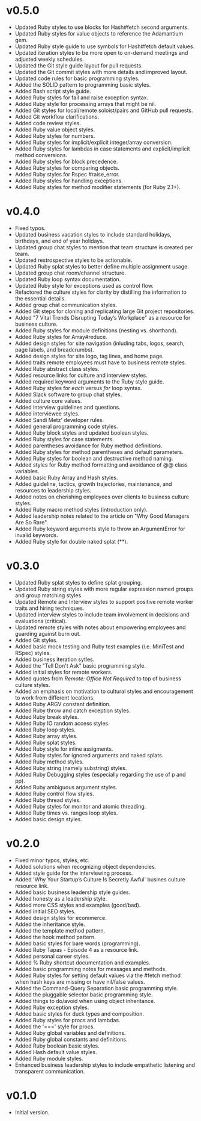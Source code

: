 # v0.5.0

* Updated Ruby styles to use blocks for Hash#fetch second arguments.
* Updated Ruby styles for value objects to reference the Adamantium gem.
* Updated Ruby style guide to use symbols for Hash#fetch default values.
* Updated iteration styles to be more open to on-demand meetings and adjusted weekly schedules.
* Updated the Git style guide layout for pull requests.
* Updated the Git commit styles with more details and improved layout.
* Updated code rules for basic programming styles.
* Added the SOLID pattern to programming basic styles.
* Added Bash script style guide.
* Added Ruby styles for fail and raise exception syntax.
* Added Ruby style for processing arrays that might be nil.
* Added Git styles for local/remote soloist/pairs and GitHub pull requests.
* Added Git workflow clarifications.
* Added code review styles.
* Added Ruby value object styles.
* Added Ruby styles for numbers.
* Added Ruby styles for implicit/explicit integer/array conversion.
* Added Ruby styles for lambdas in case statements and explicit/implicit method conversions.
* Added Ruby styles for block precedence.
* Added Ruby styles for comparing objects.
* Added Ruby styles for Rspec #raise_error.
* Added Ruby styles for handling exceptions.
* Added Ruby styles for method modifier statements (for Ruby 2.1+).

# v0.4.0

* Fixed typos.
* Updated business vacation styles to include standard holidays, birthdays, and end of year holidays.
* Updated group chat styles to mention that team structure is created per team.
* Updated restrospective styles to be actionable.
* Updated Ruby splat styles to better define multiple assignment usage.
* Updated group chat room/channel structure.
* Updated Ruby loop syntax documentation.
* Updated Ruby style for exceptions used as control flow.
* Refactored the culture styles for clarity by distilling the information to the essential details.
* Added group chat communication styles.
* Added Git steps for cloning and replicating large Git project repositories.
* Added "7 Vital Trends Disrupting Today’s Workplace" as a resource for business culture.
* Added Ruby styles for module definitions (nesting vs. shorthand).
* Added Ruby styles for Array#reduce.
* Added design styles for site navigation (inluding tabs, logos, search, page labels, and breadcrumbs).
* Added design styles for site logo, tag lines, and home page.
* Added traits remote employees must have to business remote styles.
* Added Ruby abstract class styles.
* Added resource links for culture and interview styles.
* Added required keyword arguments to the Ruby style guide.
* Added Ruby styles for *each* versus *for* loop syntax.
* Added Slack software to group chat styles.
* Added culture core values.
* Added interview guidelines and questions.
* Added interviewee styles.
* Added Sandi Metz' developer rules.
* Added general programming code styles.
* Added Ruby block styles and updated boolean styles.
* Added Ruby styles for case statements.
* Added parentheses avoidance for Ruby method definitions.
* Added Ruby styles for method parentheses and default parameters.
* Added Ruby styles for boolean and destructive method naming.
* Added styles for Ruby method formatting and avoidance of @@ class variables.
* Added basic Ruby Array and Hash styles.
* Added guideline, tactics, growth trajectories, maintenance, and resources to leadership styles.
* Added notes on cherishing employees over clients to business culture styles.
* Added Ruby macro method styles (introduction only).
* Added leadership notes related to the article on "Why Good Managers Are So Rare".
* Added Ruby keyword arguments style to throw an ArgumentError for invalid keywords.
* Added Ruby style for double naked splat (**).

# v0.3.0

* Updated Ruby splat styles to define splat grouping.
* Updated Ruby string styles with more regular expression named groups and group matching styles.
* Updated Remote and Interview styles to support positive remote worker traits and hiring techniques.
* Updated interview styles to include team involvement in decisions and evaluations (critical).
* Updated remote styles with notes about empowering employees and guarding against burn out.
* Added Git styles.
* Added basic mock testing and Ruby test examples (i.e. MiniTest and RSpec) styles.
* Added business iteration sytles.
* Added the "Tell Don't Ask" basic programming style.
* Added initial styles for remote workers.
* Added quotes from *Remote: Office Not Required* to top of business culture styles.
* Added an emphasis on motivation to cultural styles and encouragement to work from different locations.
* Added Ruby ARGV constant definition.
* Added Ruby throw and catch exception styles.
* Added Ruby break styles.
* Added Ruby IO random access styles.
* Added Ruby loop styles.
* Added Ruby array styles.
* Added Ruby splat styles.
* Added Ruby style for inline assigments.
* Added Ruby styles for ignored arguments and naked splats.
* Added Ruby method styles.
* Added Ruby string (namely substring) styles.
* Added Ruby Debugging styles (especially regarding the use of p and pp).
* Added Ruby ambiguous argument styles.
* Added Ruby control flow styles.
* Added Ruby thread styles.
* Added Ruby styles for monitor and atomic threading.
* Added Ruby times vs. ranges loop styles.
* Added basic design styles.

# v0.2.0

* Fixed minor typos, styles, etc.
* Added solutions when recognizing object dependencies.
* Added style guide for the interviewing process.
* Added 'Why Your Startup’s Culture Is Secretly Awful' busines culture resource link.
* Added basic business leadership style guides.
* Added honesty as a leadership style.
* Added more CSS styles and examples (good/bad).
* Added initial SEO styles.
* Added design styles for ecommerce.
* Added the inheritance style.
* Added the template method pattern.
* Added the hook method pattern.
* Added basic styles for bare words (programming).
* Added Ruby Tapas - Episode 4 as a resource link.
* Added personal career styles.
* Added % Ruby shortcut documentation and examples.
* Added basic programming notes for messages and methods.
* Added Ruby styles for setting default values via the #fetch method when hash keys are missing or have nil/false values.
* Added the Command-Query Separation basic programming style.
* Added the pluggable selector basic programming style.
* Added things to do/avoid when using object inheritance.
* Added Ruby exception styles.
* Added basic styles for duck types and composition.
* Added Ruby styles for procs and lambdas.
* Added the '===' style for procs.
* Added Ruby global variables and definitions.
* Added Ruby global constants and definitions.
* Added Ruby boolean basic styles.
* Added Hash default value styles.
* Added Ruby module styles.
* Enhanced business leadership styles to include empathetic listening and transparent communication.

# v0.1.0

* Initial version.
